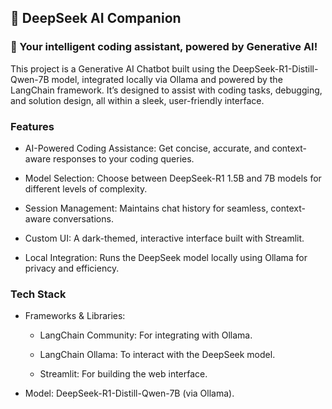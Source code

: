 ## 🧠 DeepSeek AI Companion
### 🚀 Your intelligent coding assistant, powered by Generative AI!

This project is a Generative AI Chatbot built using the DeepSeek-R1-Distill-Qwen-7B model, integrated locally via Ollama and powered by the LangChain framework. It’s designed to assist with coding tasks, debugging, and solution design, all within a sleek, user-friendly interface.

### Features
* AI-Powered Coding Assistance: Get concise, accurate, and context-aware responses to your coding queries.

* Model Selection: Choose between DeepSeek-R1 1.5B and 7B models for different levels of complexity.

* Session Management: Maintains chat history for seamless, context-aware conversations.

* Custom UI: A dark-themed, interactive interface built with Streamlit.

* Local Integration: Runs the DeepSeek model locally using Ollama for privacy and efficiency.

### Tech Stack
* Frameworks & Libraries:

    * LangChain Community: For integrating with Ollama.

    * LangChain Ollama: To interact with the DeepSeek model.

    * Streamlit: For building the web interface.

* Model: DeepSeek-R1-Distill-Qwen-7B (via Ollama).
